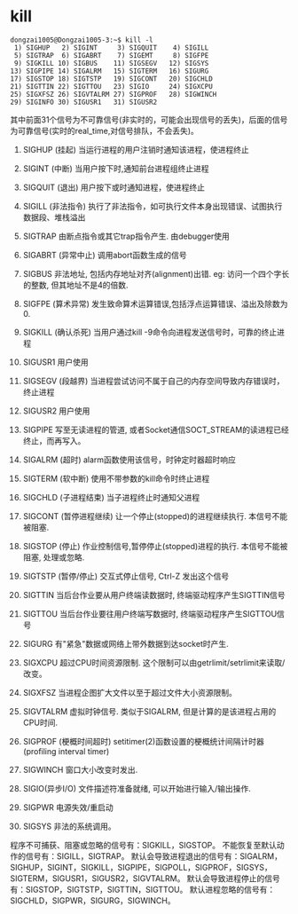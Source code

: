 # kill
```text
dongzai1005@Dongzai1005-3:~$ kill -l
 1) SIGHUP	 2) SIGINT	   3) SIGQUIT	 4) SIGILL
 5) SIGTRAP	 6) SIGABRT	   7) SIGEMT	 8) SIGFPE
 9) SIGKILL	10) SIGBUS	  11) SIGSEGV	12) SIGSYS
13) SIGPIPE	14) SIGALRM	  15) SIGTERM	16) SIGURG
17) SIGSTOP	18) SIGTSTP	  19) SIGCONT	20) SIGCHLD
21) SIGTTIN	22) SIGTTOU	  23) SIGIO	    24) SIGXCPU
25) SIGXFSZ	26) SIGVTALRM 27) SIGPROF	28) SIGWINCH
29) SIGINFO	30) SIGUSR1	  31) SIGUSR2
```

其中前面31个信号为不可靠信号(非实时的，可能会出现信号的丢失)，后面的信号为可靠信号(实时的real_time,对信号排队，不会丢失)。

1) SIGHUP (挂起) 当运行进程的用户注销时通知该进程，使进程终止

2) SIGINT (中断) 当用户按下时,通知前台进程组终止进程

3) SIGQUIT (退出) 用户按下或时通知进程，使进程终止

4) SIGILL (非法指令) 执行了非法指令，如可执行文件本身出现错误、试图执行数据段、堆栈溢出

5) SIGTRAP 由断点指令或其它trap指令产生. 由debugger使用

6) SIGABRT (异常中止) 调用abort函数生成的信号

7) SIGBUS 非法地址, 包括内存地址对齐(alignment)出错. eg: 访问一个四个字长的整数, 但其地址不是4的倍数.

8) SIGFPE (算术异常) 发生致命算术运算错误,包括浮点运算错误、溢出及除数为0.

9) SIGKILL (确认杀死) 当用户通过kill -9命令向进程发送信号时，可靠的终止进程

10) SIGUSR1 用户使用

11) SIGSEGV (段越界) 当进程尝试访问不属于自己的内存空间导致内存错误时，终止进程

12) SIGUSR2 用户使用

13) SIGPIPE 写至无读进程的管道, 或者Socket通信SOCT_STREAM的读进程已经终止，而再写入。

14) SIGALRM (超时) alarm函数使用该信号，时钟定时器超时响应

15) SIGTERM (软中断) 使用不带参数的kill命令时终止进程

17) SIGCHLD (子进程结束) 当子进程终止时通知父进程

18) SIGCONT (暂停进程继续) 让一个停止(stopped)的进程继续执行. 本信号不能被阻塞.

19) SIGSTOP (停止) 作业控制信号,暂停停止(stopped)进程的执行. 本信号不能被阻塞, 处理或忽略.

20) SIGTSTP (暂停/停止) 交互式停止信号, Ctrl-Z 发出这个信号

21) SIGTTIN 当后台作业要从用户终端读数据时, 终端驱动程序产生SIGTTIN信号

22) SIGTTOU 当后台作业要往用户终端写数据时, 终端驱动程序产生SIGTTOU信号

23) SIGURG 有"紧急"数据或网络上带外数据到达socket时产生.

24) SIGXCPU 超过CPU时间资源限制. 这个限制可以由getrlimit/setrlimit来读取/改变。

25) SIGXFSZ 当进程企图扩大文件以至于超过文件大小资源限制。

26) SIGVTALRM 虚拟时钟信号. 类似于SIGALRM, 但是计算的是该进程占用的CPU时间.

27) SIGPROF (梗概时间超时) setitimer(2)函数设置的梗概统计间隔计时器(profiling interval timer)

28) SIGWINCH 窗口大小改变时发出.

29) SIGIO(异步I/O) 文件描述符准备就绪, 可以开始进行输入/输出操作.

30) SIGPWR 电源失效/重启动

31) SIGSYS 非法的系统调用。

程序不可捕获、阻塞或忽略的信号有：SIGKILL，SIGSTOP。
不能恢复至默认动作的信号有：SIGILL，SIGTRAP。
默认会导致进程退出的信号有：SIGALRM，SIGHUP，SIGINT，SIGKILL，SIGPIPE，SIGPOLL，SIGPROF，SIGSYS，SIGTERM，SIGUSR1，SIGUSR2，SIGVTALRM。
默认会导致进程停止的信号有：SIGSTOP，SIGTSTP，SIGTTIN，SIGTTOU。
默认进程忽略的信号有：SIGCHLD，SIGPWR，SIGURG，SIGWINCH。

